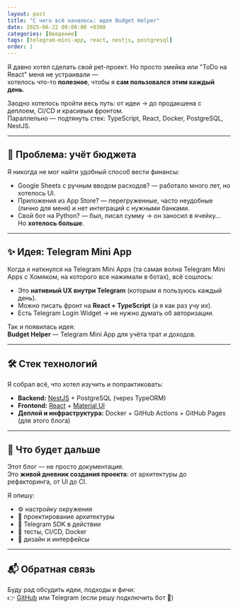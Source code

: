 ```yaml
---
layout: post
title: "С чего всё началось: идея Budget Helper"
date: 2025-06-22 00:00:00 +0300
categories: [Введение]
tags: [telegram-mini-app, react, nestjs, postgresql]
order: 1
---
```


Я давно хотел сделать свой pet-проект. Но просто змейка или "ToDo на React" меня не устраивали —  
хотелось что-то **полезное**, чтобы я **сам пользовался этим каждый день**.

Заодно хотелось пройти весь путь: от идеи → до продакшена с деплоем, CI/CD и красивым фронтом.  
Параллельно — подтянуть стек: TypeScript, React, Docker, PostgreSQL, NestJS.

---

## 💸 Проблема: учёт бюджета

Я никогда не мог найти удобный способ вести финансы:

- Google Sheets с ручным вводом расходов? — работало много лет, но хотелось UI.
- Приложения из App Store? — перегруженные, часто неудобные (лично для меня) и нет интеграций с нужными банками.
- Свой бот на Python? — был, писал сумму → он заносил в ячейку… Но **хотелось больше**.

---

## ✨ Идея: Telegram Mini App

Когда я наткнулся на Telegram Mini Apps (та самая волна Telegram Mini Apps с Хомяком, на которого все нажимали в ботах), всё сошлось:

- Это **нативный UX внутри Telegram** (которым я пользуюсь каждый день).
- Можно писать фронт на **React + TypeScript** (а я как раз учу их).
- Есть Telegram Login Widget → не нужно думать об авторизации.

Так и появилась идея:  
**Budget Helper** — Telegram Mini App для учёта трат и доходов.

---

## 🛠️ Стек технологий

Я собрал всё, что хотел изучить и попрактиковать:

- **Backend:** [NestJS](https://nestjs.com/) + PostgreSQL (через TypeORM)
- **Frontend:** [React](https://react.dev/) + [Material UI](https://mui.com/)
- **Деплой и инфраструктура:** Docker + GitHub Actions + GitHub Pages (для этого блога)

---

## 📖 Что будет дальше

Этот блог — не просто документация.  
Это **живой дневник создания проекта**: от архитектуры до рефакторинга, от UI до CI.

Я опишу:
- ⚙️ настройку окружения
- 🧱 проектирование архитектуры
- 🤖 Telegram SDK в действии
- 🧪 тесты, CI/CD, Docker
- 🎨 дизайн и интерфейсы

---

## 📬 Обратная связь

Буду рад обсудить идеи, подходы и фичи:  
👉 [GitHub](https://github.com/Dimagious) или Telegram (если решу подключить бот 🤖)
